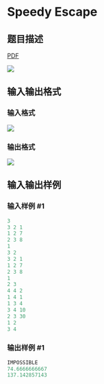 # Speedy Escape

## 题目描述

[problemUrl]: https://uva.onlinejudge.org/index.php?option=com_onlinejudge&Itemid=8&category=78&page=show_problem&problem=2740

[PDF](https://uva.onlinejudge.org/external/116/p11693.pdf)

![](https://cdn.luogu.com.cn/upload/vjudge_pic/UVA11693/9786fe578bcfc55d223a0cc4d93d527bf0102c94.png)

## 输入输出格式

### 输入格式

![](https://cdn.luogu.com.cn/upload/vjudge_pic/UVA11693/8bb4bdee50840e941e2f0f3cc8e87f2cad2ca0f5.png)

### 输出格式

![](https://cdn.luogu.com.cn/upload/vjudge_pic/UVA11693/c3504c84d1c747c7d3733469fa07da2615f46e2d.png)

## 输入输出样例

### 输入样例 #1

```cpp
3
3 2 1
1 2 7
2 3 8
1
3 2
3 2 1
1 2 7
2 3 8
1
2 3
4 4 2
1 4 1
1 3 4
3 4 10
2 3 30
1 2
3 4
```


### 输出样例 #1

```cpp
IMPOSSIBLE
74.6666666667
137.142857143
```


